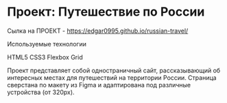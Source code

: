 # Проект: Путешествие по России

Сылка на ПРОЕКТ -  https://edgar0995.github.io/russian-travel/

Используемые технологии

HTML5
CSS3
Flexbox
Grid

Проект представляет собой одностраничный сайт, рассказывающий об интересных местах для путешествий на территории России. Страница сверстана по макету из Figma и адаптирована под различные устройства (от 320px).
